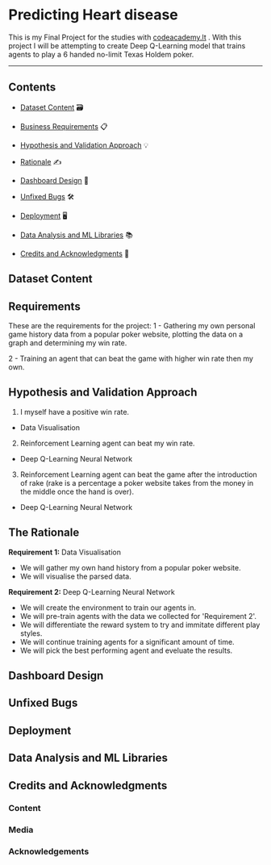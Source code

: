 # Predicting Heart disease 

This is my Final Project for the studies with [codeacademy.lt](https://codeacademy.lt/) .
With this project I will be attempting to create Deep Q-Learning model that trains agents to play a 6 handed no-limit Texas Holdem poker.

---

## Contents

* [Dataset Content](#dataset-content) 🗃️

* [Business Requirements](#business-requirements) 📋

* [Hypothesis and Validation Approach](#hypothesis-and-validation-approach) 💡

* [Rationale](#the-rationale) ✍

* [Dashboard Design](#dashboard-design) 📐

* [Unfixed Bugs](#unfixed-bugs) 🛠️

* [Deployment](#deployment) 🖥️

* [Data Analysis and ML Libraries](#data-analysis-and-ml-libraries) 📚

* [Credits and Acknowledgments](#credits-and-acknowledgments) 💐

## Dataset Content

## Requirements

These are the requirements for the project:
1 - Gathering my own personal game history data from a popular poker website, plotting the data on a graph and determining my win rate.

2 - Training an agent that can beat the game with higher win rate then my own.

## Hypothesis and Validation Approach

1. I myself have a positive win rate.
* Data Visualisation

2. Reinforcement Learning agent can beat my win rate.
* Deep Q-Learning Neural Network

3. Reinforcement Learning agent can beat the game after the introduction of rake (rake is a percentage a poker website takes from the money in the middle once the hand is over).
* Deep Q-Learning Neural Network

## The Rationale

**Requirement 1:** Data Visualisation
* We will gather my own hand history from a popular poker website.
* We will visualise the parsed data.

**Requirement 2:** Deep Q-Learning Neural Network
* We will create the environment to train our agents in.
* We will pre-train agents with the data we collected for 'Requirement 2'.
* We will differentiate the reward system to try and immitate different play styles.
* We will continue training agents for a significant amount of time.
* We will pick the best performing agent and eveluate the results.

## Dashboard Design

## Unfixed Bugs

## Deployment

## Data Analysis and ML Libraries

## Credits and Acknowledgments 

### Content 

### Media

### Acknowledgements

